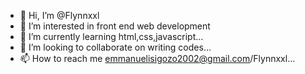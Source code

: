 - 👋 Hi, I’m @Flynnxxl
- 👀 I’m interested in front end web development 
- 🌱 I’m currently learning html,css,javascript...
- 💞️ I’m looking to collaborate on writing codes...
- 📫 How to reach me emmanuelisigozo2002@gmail.com/Flynnxxl...

<!---
Flynnxxl/Flynnxxl is a ✨ special ✨ repository because its `README.md` (this file) appears on your GitHub profile.
You can click the Preview link to take a look at your changes.
--->
